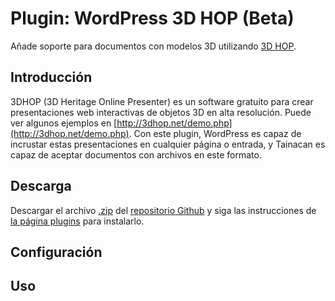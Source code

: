 # Plugin: WordPress 3D HOP (Beta)

Añade soporte para documentos con modelos 3D utilizando [3D HOP](http://3dhop.net/).

## Introducción

3DHOP (3D Heritage Online Presenter) es un software gratuito para crear presentaciones web interactivas de objetos 3D en alta resolución. Puede ver algunos ejemplos en [http://3dhop.net/demo.php](http://3dhop.net/demo.php). Con este plugin, WordPress es capaz de incrustar estas presentaciones en cualquier página o entrada, y Tainacan es capaz de aceptar documentos con archivos en este formato.

## Descarga

Descargar el archivo [.zip](https://github.com/tainacan/wordpress-3dhop/archive/master.zip) del [repositorio Github](https://github.com/tainacan/wordpress-3dhop) y siga las instrucciones de [la página plugins](/es-mx/plugins#instalación-de-plugins) para instalarlo.

## Configuración

## Uso
